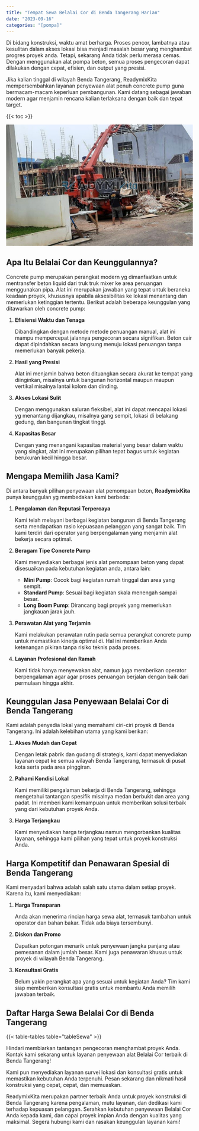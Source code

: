 ```yaml
---
title: "Tempat Sewa Belalai Cor di Benda Tangerang Harian"
date: "2023-09-16"
categories: "[pompa]"
---
```


Di bidang konstruksi, waktu amat berharga. Proses pencor,  lambatnya atau kesulitan dalam akses lokasi bisa menjadi masalah besar yang menghambat progres proyek anda. Tetapi, sekarang Anda tidak perlu merasa cemas. Dengan menggunakan alat pompa beton, semua proses pengecoran dapat dilakukan dengan cepat, efisien, dan output yang presisi.

Jika kalian tinggal di wilayah Benda Tangerang, ReadymixKita mempersembahkan layanan penyewaan alat penuh concrete pump guna bermacam-macam keperluan pembangunan. Kami datang sebagai jawaban modern agar menjamin rencana kalian terlaksana dengan baik dan tepat target.

{{< toc >}}

![Tempat Sewa Belalai Cor di Benda Tangerang Harian](/images/pompa/sewa-pompa-15.jpg)

## Apa Itu Belalai Cor dan Keunggulannya?

Concrete pump merupakan perangkat modern yg dimanfaatkan untuk mentransfer beton liquid dari truk truk mixer ke area penuangan menggunakan pipa. Alat ini merupakan jawaban yang tepat untuk beraneka keadaan proyek, khususnya apabila aksesibilitas ke lokasi menantang dan memerlukan ketinggian tertentu. Berikut adalah beberapa keunggulan yang ditawarkan oleh concrete pump:

1. **Efisiensi Waktu dan Tenaga**

   Dibandingkan dengan metode metode penuangan manual, alat ini mampu mempercepat jalannya pengecoran secara signifikan. Beton cair dapat dipindahkan secara langsung menuju lokasi penuangan tanpa memerlukan banyak pekerja.

2. **Hasil yang Presisi**

   Alat ini menjamin bahwa beton dituangkan secara akurat ke tempat yang diinginkan, misalnya untuk bangunan horizontal maupun maupun vertikal misalnya lantai kolom dan dinding.

3. **Akses Lokasi Sulit**

   Dengan menggunakan saluran fleksibel, alat ini dapat mencapai lokasi yg menantang dijangkau, misalnya gang sempit, lokasi di belakang gedung, dan bangunan tingkat tinggi.

4. **Kapasitas Besar**

   Dengan yang menangani kapasitas material yang besar dalam waktu yang singkat, alat ini merupakan pilihan tepat bagus untuk kegiatan berukuran kecil hingga besar.

## Mengapa Memilih Jasa Kami?

Di antara banyak pilihan penyewaan alat pemompaan beton, **ReadymixKita** punya keunggulan yg membedakan kami berbeda:

1. **Pengalaman dan Reputasi Terpercaya**

   Kami telah melayani berbagai kegiatan bangunan di Benda Tangerang serta mendapatkan rasio kepuasaan pelanggan yang sangat baik. Tim kami terdiri dari operator yang berpengalaman yang menjamin alat bekerja secara optimal.

2. **Beragam Tipe Concrete Pump**

   Kami menyediakan berbagai jenis alat pemompaan beton yang dapat disesuaikan pada kebutuhan kegiatan anda, antara lain:
   - **Mini Pump**: Cocok bagi kegiatan rumah tinggal dan area yang sempit.
   - **Standard Pump**: Sesuai bagi kegiatan skala menengah sampai besar.
   - **Long Boom Pump**: Dirancang bagi proyek yang memerlukan jangkauan jarak jauh.

3. **Perawatan Alat yang Terjamin**

   Kami melakukan perawatan rutin pada semua perangkat concrete pump untuk memastikan kinerja optimal di. Hal ini memberikan Anda ketenangan pikiran tanpa risiko teknis pada proses.

4. **Layanan Profesional dan Ramah**

   Kami tidak hanya menyewakan alat, namun juga memberikan operator berpengalaman agar agar proses penuangan berjalan dengan baik dari permulaan hingga akhir.

## Keunggulan Jasa Penyewaan Belalai Cor di Benda Tangerang

Kami adalah penyedia lokal yang memahami ciri-ciri proyek di Benda Tangerang. Ini adalah kelebihan utama yang kami berikan:

1. **Akses Mudah dan Cepat**

   Dengan letak pabrik dan gudang di strategis, kami dapat menyediakan layanan cepat ke semua wilayah Benda Tangerang, termasuk di pusat kota serta pada area pinggiran.

2. **Pahami Kondisi Lokal**

   Kami memiliki pengalaman bekerja di Benda Tangerang, sehingga mengetahui tantangan spesifik misalnya medan berbukit dan area yang padat. Ini memberi kami kemampuan untuk memberikan solusi terbaik yang dari kebutuhan proyek Anda.

3. **Harga Terjangkau**

   Kami menyediakan harga terjangkau namun mengorbankan kualitas layanan, sehingga kami pilihan yang tepat untuk proyek konstruksi Anda.

## Harga Kompetitif dan Penawaran Spesial di Benda Tangerang

Kami menyadari bahwa adalah salah satu utama dalam setiap proyek. Karena itu, kami menyediakan:

1. **Harga Transparan**

   Anda akan menerima rincian harga sewa alat, termasuk tambahan untuk operator dan bahan bakar. Tidak ada biaya tersembunyi.

2. **Diskon dan Promo**

   Dapatkan potongan menarik untuk penyewaan jangka panjang atau pemesanan dalam jumlah besar. Kami juga penawaran khusus untuk proyek di wilayah Benda Tangerang.

3. **Konsultasi Gratis**

   Belum yakin perangkat apa yang sesuai untuk kegiatan Anda? Tim kami siap memberikan konsultasi gratis untuk membantu Anda memilih jawaban terbaik.

## Daftar Harga Sewa Belalai Cor di Benda Tangerang

{{< table-tables table="tableSewa" >}}

Hindari membiarkan tantangan pengecoran menghambat proyek Anda. Kontak kami sekarang untuk layanan penyewaan alat Belalai Cor terbaik di Benda Tangerang!

Kami pun menyediakan layanan survei lokasi dan konsultasi gratis untuk memastikan kebutuhan Anda terpenuhi. Pesan sekarang dan nikmati hasil konstruksi yang cepat, cepat, dan memuaskan.

ReadymixKita merupakan partner terbaik Anda untuk proyek konstruksi di Benda Tangerang karena pengalaman, mutu layanan, dan dedikasi kami terhadap kepuasan pelanggan. Serahkan kebutuhan penyewaan Belalai Cor Anda kepada kami, dan capai proyek impian Anda dengan kualitas yang maksimal. Segera hubungi kami dan rasakan keunggulan layanan kami!